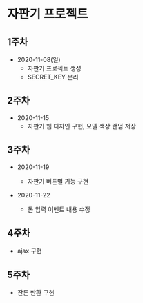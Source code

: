 # 자판기 프로젝트

## 1주차

- 2020-11-08(일)
    - 자판기 프로젝트 생성
    - SECRET_KEY 분리
    
 ## 2주차
- 2020-11-15
    - 자판기 웹 디자인 구현, 모델 색상 랜덤 저장
## 3주차
- 2020-11-19
    - 자판기 버튼별 기능 구현

- 2020-11-22
    - 돈 입력 이벤트 내용 수정

## 4주차

- ajax 구현

## 5주차

- 잔돈 반환 구현
